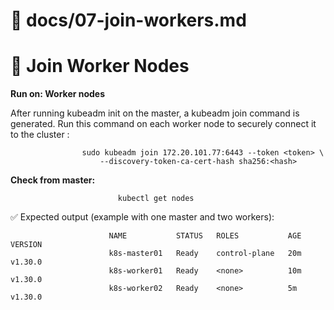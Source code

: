 # 📄 docs/07-join-workers.md

# 👷 Join Worker Nodes

**Run on: Worker nodes**

After running kubeadm init on the master, a kubeadm join command is generated. Run this command on each worker node to securely connect it to the cluster :


                    sudo kubeadm join 172.20.101.77:6443 --token <token> \
                        --discovery-token-ca-cert-hash sha256:<hash>

**Check from master:**

                            kubectl get nodes


✅ Expected output (example with one master and two workers):

                          NAME           STATUS   ROLES           AGE   VERSION
                          k8s-master01   Ready    control-plane   20m   v1.30.0
                          k8s-worker01   Ready    <none>          10m   v1.30.0
                          k8s-worker02   Ready    <none>          5m    v1.30.0
